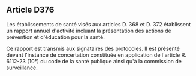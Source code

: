 Article D376
----
Les établissements de santé visés aux articles D. 368 et D. 372 établissent un
rapport annuel d'activité incluant la présentation des actions de prévention et
d'éducation pour la santé.

Ce rapport est transmis aux signataires des protocoles. Il est présenté devant
l'instance de concertation constituée en application de l'article R. 6112-23
(10°) du code de la santé publique ainsi qu'à la commission de surveillance.
